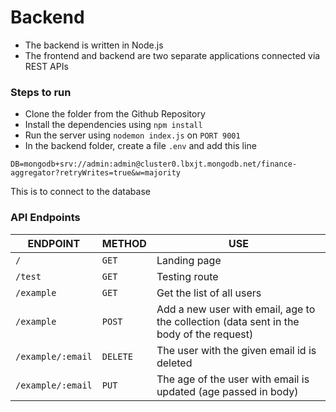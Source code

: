 # Backend
- The backend is written in Node.js
- The frontend and backend are two separate applications connected via REST APIs


### Steps to run
- Clone the folder from the Github Repository
- Install the dependencies using `npm install`
- Run the server using `nodemon index.js` on `PORT 9001`
- In the backend folder, create a file `.env` and add this line

`DB=mongodb+srv://admin:admin@cluster0.lbxjt.mongodb.net/finance-aggregator?retryWrites=true&w=majority`

This is to connect to the database

### API Endpoints

|    ENDPOINT           |   METHOD   |  USE     |
| ------------          | ---------- | ----     |
|  `/`  | `GET` | Landing page |
| `/test` | `GET` | Testing route |
| `/example` | `GET` | Get the list of all users |
| `/example` | `POST` | Add a new user with email, age to the collection (data sent in the body of the request) |
| `/example/:email` | `DELETE` | The user with the given email id is deleted |
| `/example/:email` | `PUT` | The age of the user with email is updated (age passed in body) |


